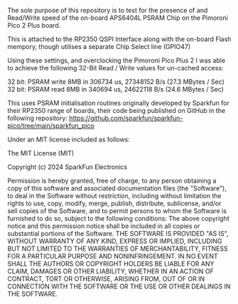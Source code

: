 The sole purpose of this repository is to test for the presence of and Read/Write speed of the 
on-board APS6404L PSRAM Chip on the Pimoroni Pico 2 Plus board.

This is attached to the RP2350 QSPI Interface along with the on-board Flash mempory, 
though utilises a separate Chip Select line (GPIO47)

Using these settings, and overclocking the Pimoroni Pico Plus 2 I was able to achieve
the following 32-Bit Read / Write values for un-cached access:

32 bit: PSRAM write 8MB in 306734 us, 27348152 B/s (27.3 MBytes / Sec)
32 bit: PSRAM read 8MB in 340694 us, 24622118 B/s  (24.6 MBytes / Sec)

This uses PSRAM initialisation routines originally developed by Sparkfun for
their RP2350 range of boards, their code being published on GitHub in the following
repository: https://github.com/sparkfun/sparkfun-pico/tree/main/sparkfun_pico 

Under an MIT license included as follows:

The MIT License (MIT)

Copyright (c) 2024 SparkFun Electronics

Permission is hereby granted, free of charge, to any person obtaining a
copy of this software and associated documentation files (the "Software"),
to deal in the Software without restriction, including without limitation
the rights to use, copy, modify, merge, publish, distribute, sublicense,
and/or sell copies of the Software, and to permit persons to whom the
Software is furnished to do so, subject to the following conditions: The
above copyright notice and this permission notice shall be included in all
copies or substantial portions of the Software. THE SOFTWARE IS PROVIDED
"AS IS", WITHOUT WARRANTY OF ANY KIND, EXPRESS OR IMPLIED, INCLUDING BUT
NOT LIMITED TO THE WARRANTIES OF MERCHANTABILITY, FITNESS FOR A PARTICULAR
PURPOSE AND NONINFRINGEMENT. IN NO EVENT SHALL THE AUTHORS OR COPYRIGHT
HOLDERS BE LIABLE FOR ANY CLAIM, DAMAGES OR OTHER LIABILITY, WHETHER IN AN
ACTION OF CONTRACT, TORT OR OTHERWISE, ARISING FROM, OUT OF OR IN
CONNECTION WITH THE SOFTWARE OR THE USE OR OTHER DEALINGS IN THE SOFTWARE.

